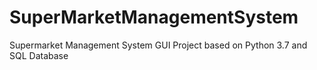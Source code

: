 # SuperMarketManagementSystem
Supermarket Management System GUI Project based on Python 3.7 and SQL Database
